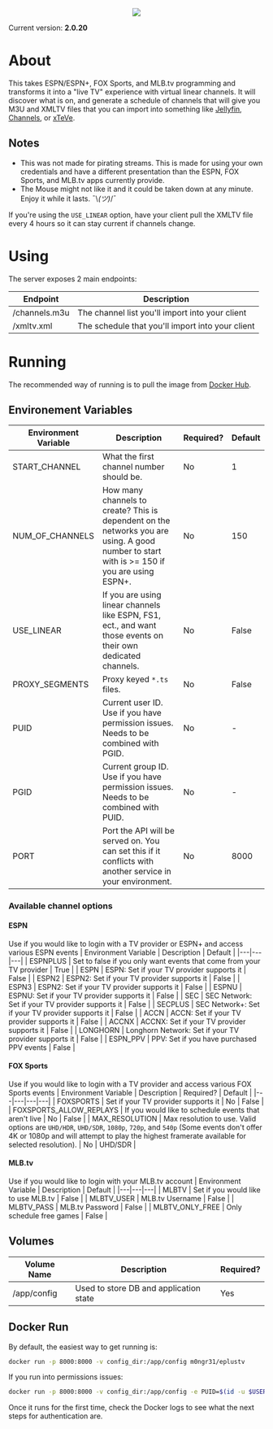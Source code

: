 <p align="center">
  <img src="https://i.imgur.com/FIGZdR3.png">
</p>

Current version: **2.0.20**

# About
This takes ESPN/ESPN+, FOX Sports, and MLB.tv programming and transforms it into a "live TV" experience with virtual linear channels. It will discover what is on, and generate a schedule of channels that will give you M3U and XMLTV files that you can import into something like [Jellyfin](https://jellyfin.org), [Channels](https://getchannels.com), or [xTeVe](https://github.com/xteve-project/xTeVe).

## Notes
* This was not made for pirating streams. This is made for using your own credentials and have a different presentation than the ESPN, FOX Sports, and MLB.tv apps currently provide.
* The Mouse might not like it and it could be taken down at any minute. Enjoy it while it lasts. ¯\\_(ツ)_/¯

If you're using the `USE_LINEAR` option, have your client pull the XMLTV file every 4 hours so it can stay current if channels change.

# Using
The server exposes 2 main endpoints:

| Endpoint | Description |
|---|---|
| /channels.m3u | The channel list you'll import into your client |
| /xmltv.xml | The schedule that you'll import into your client |

# Running
The recommended way of running is to pull the image from [Docker Hub](https://hub.docker.com/r/m0ngr31/eplustv).

## Environement Variables
| Environment Variable | Description | Required? | Default |
|---|---|---|---|
| START_CHANNEL | What the first channel number should be. | No | 1 |
| NUM_OF_CHANNELS | How many channels to create? This is dependent on the networks you are using. A good number to start with is >= 150 if you are using ESPN+. | No | 150 |
| USE_LINEAR | If you are using linear channels like ESPN, FS1, ect., and want those events on their own dedicated channels. | No | False |
| PROXY_SEGMENTS | Proxy keyed `*.ts` files. | No | False |
| PUID | Current user ID. Use if you have permission issues. Needs to be combined with PGID. | No | - |
| PGID | Current group ID. Use if you have permission issues. Needs to be combined with PUID. | No | - |
| PORT | Port the API will be served on. You can set this if it conflicts with another service in your environment. | No | 8000 |

### Available channel options

#### ESPN
Use if you would like to login with a TV provider or ESPN+ and access various ESPN events
| Environment Variable | Description | Default |
|---|---|---|
| ESPNPLUS | Set to false if you only want events that come from your TV provider | True |
| ESPN | ESPN: Set if your TV provider supports it | False |
| ESPN2 | ESPN2: Set if your TV provider supports it | False |
| ESPN3 | ESPN2: Set if your TV provider supports it | False |
| ESPNU | ESPNU: Set if your TV provider supports it | False |
| SEC | SEC Network: Set if your TV provider supports it | False |
| SECPLUS | SEC Network+: Set if your TV provider supports it | False |
| ACCN | ACCN: Set if your TV provider supports it | False |
| ACCNX | ACCNX: Set if your TV provider supports it | False |
| LONGHORN | Longhorn Network: Set if your TV provider supports it | False |
| ESPN_PPV | PPV: Set if you have purchased PPV events | False |

#### FOX Sports
Use if you would like to login with a TV provider and access various FOX Sports events
| Environment Variable | Description | Required? | Default |
|---|---|---|---|
| FOXSPORTS | Set if your TV provider supports it | No | False |
| FOXSPORTS_ALLOW_REPLAYS | If you would like to schedule events that aren't live | No | False |
| MAX_RESOLUTION | Max resolution to use. Valid options are `UHD/HDR`, `UHD/SDR`, `1080p`, `720p`, and `540p` (Some events don't offer 4K or 1080p and will attempt to play the highest framerate available for selected resolution). | No | UHD/SDR |

#### MLB.tv
Use if you would like to login with your MLB.tv account
| Environment Variable | Description | Default |
|---|---|---|
| MLBTV | Set if you would like to use MLB.tv | False |
| MLBTV_USER | MLB.tv Username | False |
| MLBTV_PASS | MLB.tv Password | False |
| MLBTV_ONLY_FREE | Only schedule free games | False |

## Volumes
| Volume Name | Description | Required? |
|---|---|---|
| /app/config | Used to store DB and application state | Yes |


## Docker Run
By default, the easiest way to get running is:

```bash
docker run -p 8000:8000 -v config_dir:/app/config m0ngr31/eplustv
```

If you run into permissions issues:

```bash
docker run -p 8000:8000 -v config_dir:/app/config -e PUID=$(id -u $USER) -e PGID=$(id -g $USER) m0ngr31/eplustv
```

Once it runs for the first time, check the Docker logs to see what the next steps for authentication are.
